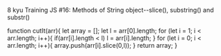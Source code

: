 8 kyu
Training JS #16: Methods of String object--slice(), substring() and substr()

function cutIt(arr){
let array = [];
let l = arr[0].length;
for (let i = 1; i < arr.length; i++){
 if(arr[i].length < l)
  l = arr[i].length;
  }
  for (let i = 0; i < arr.length; i++){
   array.push(arr[i].slice(0,l));
   }
  return array;
 }
